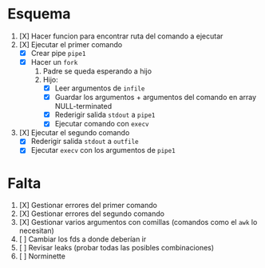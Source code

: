 # Esquema
1. [X] Hacer funcion para encontrar ruta del comando a ejecutar
2. [X] Ejecutar el primer comando
	- [X] Crear pipe `pipe1`
	- [X] Hacer un `fork`
		1. Padre se queda esperando a hijo
		2. Hijo:
			- [X] Leer argumentos de `infile`
			- [X] Guardar los argumentos + argumentos del comando en array NULL-terminated
			- [X] Rederigir salida `stdout` a `pipe1` 
			- [X] Ejecutar comando con `execv`

3. [X] Ejecutar el segundo comando
	- [X] Rederigir salida `stdout` a `outfile`
	- [X] Ejecutar `execv` con los argumentos de `pipe1`

# Falta
1. [X] Gestionar errores del primer comando
2. [X] Gestionar errores del segundo comando
3. [X] Gestionar varios argumentos con comillas (comandos como el `awk` lo necesitan)
5. [ ] Cambiar los fds a donde deberían ir
6. [ ] Revisar leaks (probar todas las posibles combinaciones)
7. [ ] Norminette